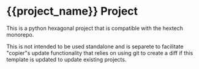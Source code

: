 # {{project_name}} Project

This is a python hexagonal project that is compatible with the hextech monorepo.

This is not intended to be used standalone and is separete to facilitate "copier"s update functionality that relies on using git to create a diff if this template is updated to update existing projects.
